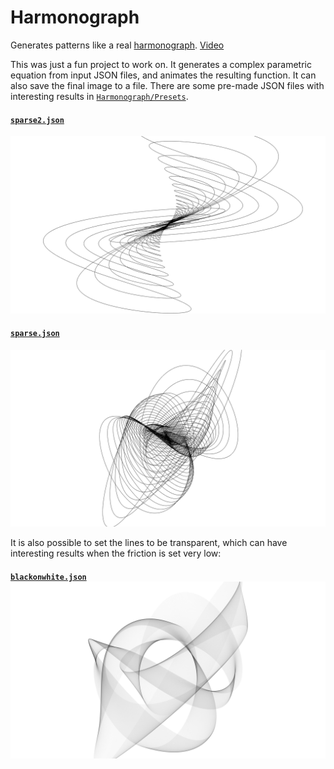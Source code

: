 # Harmonograph

Generates patterns like a real [harmonograph](https://en.wikipedia.org/wiki/Harmonograph). [Video](https://youtu.be/bXAWXoew9mM)

This was just a fun project to work on. It generates a complex parametric equation from input JSON files, and animates the resulting function. It can also save the final image to a file. There are some pre-made JSON files with interesting results in [`Harmonograph/Presets`](https://github.com/allemangD/Harmonograph/tree/master/Harmonograph/presets).

#### [`sparse2.json`](https://github.com/allemangD/Harmonograph/blob/master/Harmonograph/presets/sparse2.json)
![sparse2.png](https://raw.githubusercontent.com/allemangD/Harmonograph/master/Harmonograph/presets/sparse2.png)

#### [`sparse.json`](https://github.com/allemangD/Harmonograph/blob/master/Harmonograph/presets/sparse.json)
![sparse.png](https://raw.githubusercontent.com/allemangD/Harmonograph/master/Harmonograph/presets/sparse.png)

It is also possible to set the lines to be transparent, which can have interesting results when the friction is set very low:

#### [`blackonwhite.json`](https://github.com/allemangD/Harmonograph/blob/master/Harmonograph/presets/blackonwhite.json)![blackonwhite.png](https://raw.githubusercontent.com/allemangD/Harmonograph/master/Harmonograph/presets/blackonwhite.png)

